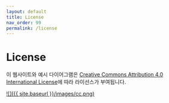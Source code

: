 ```yaml
---
layout: default
title: License
nav_order: 99
permalink: /license
---
```


# License

이 웹사이트와 예시 다이어그램은 [Creative Commons Attribution 4.0 International License](https://creativecommons.org/licenses/by/4.0/)에 따라 라이선스가 부여됩니다.

[![]({{ site.baseurl }}/images/cc.png)](https://creativecommons.org/licenses/by/4.0/)
